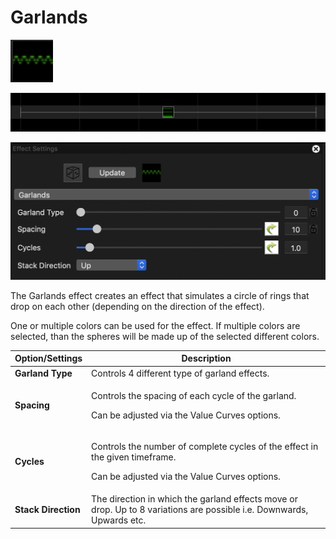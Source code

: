# Garlands

![Icon](<../../.gitbook/assets/image (186) (1).png>)

![Sequencer Grid](<../../.gitbook/assets/image (515) (1).png>)

![](<../../.gitbook/assets/image (345).png>)

The Garlands effect creates an effect that simulates a circle of rings that drop on each other (depending on the direction of the effect).

One or multiple colors can be used for the effect. If multiple colors are selected, than the spheres will be made up of the selected different colors.

| Option/Settings     | Description                                                                                                                             |
| ------------------- | --------------------------------------------------------------------------------------------------------------------------------------- |
| **Garland Type**    | Controls 4 different type of garland effects.                                                                                           |
| **Spacing**         | <p>Controls the spacing of each cycle of the garland.</p><p>Can be adjusted via the Value Curves options.</p>                           |
| **Cycles**          | <p>Controls the number of complete cycles of the effect in the given timeframe.</p><p>Can be adjusted via the Value Curves options.</p> |
| **Stack Direction** | The direction in which the garland effects move or drop. Up to 8 variations are possible i.e. Downwards, Upwards etc.                   |
